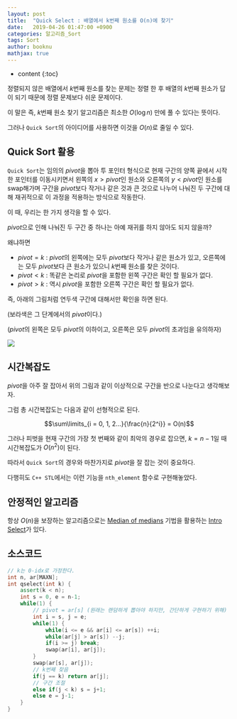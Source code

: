 ```yaml
---
layout: post
title:  "Quick Select : 배열에서 k번째 원소를 O(n)에 찾기"
date:   2019-04-26 01:47:00 +0900
categories: 알고리즘_Sort
tags: Sort
author: booknu
mathjax: true
---
```


* content
{:toc}

정렬되지 않은 배열에서 $k$번째 원소를 찾는 문제는 정렬 한 후 배열의 $k$번째 원소가 답이 되기 때문에 정렬 문제보다 쉬운 문제이다.

이 말은 즉, $k$번째 원소 찾기 알고리즘은 최소한 $O(\log{n})$ 만에 풀 수 있다는 뜻이다.

그러나 `Quick Sort`의 아이디어를 사용하면 이것을 $O(n)$로 줄일 수 있다.

## Quick Sort 활용

`Quick Sort`는 임의의 $pivot$을 뽑아 투 포인터 형식으로 현재 구간의 양쪽 끝에서 시작한 포인터를 이동시키면서 왼쪽의 $x > pivot$인 원소와 오른쪽의 $y < pivot$인 원소를 swap해가며 구간을 $pivot$보다 작거나 같은 것과 큰 것으로 나누어 나눠진 두 구간에 대해 재귀적으로 이 과정을 적용하는 방식으로 작동한다.

이 때, 우리는 한 가지 생각을 할 수 있다.

$pivot$으로 인해 나눠진 두 구간 중 하나는 아예 재귀를 하지 않아도 되지 않을까?

왜냐하면

- $pivot = k$ : $pivot$의 왼쪽에는 모두 $pivot$보다 작거나 같은 원소가 있고, 오른쪽에는 모두 $pivot$보다 큰 원소가 있으니 $k$번째 원소를 찾은 것이다. 
- $pivot < k$ : 똑같은 논리로 $pivot$을 포함한 왼쪽 구간은 확인 할 필요가 없다.
- $pivot > k$ : 역시 $pivot$을 포함한 오른쪽 구간은 확인 할 필요가 없다.

즉, 아래의 그림처럼 연두색 구간에 대해서만 확인을 하면 된다.

(보라색은 그 단계에서의 $pivot$이다.)

($pivot$의 왼쪽은 모두 $pivot$의 이하이고, 오른쪽은 모두 $pivot$의 초과임을 유의하자)

![]({{site.url}}/img/190427_QuickSelect/qselection.png)


## 시간복잡도

$pivot$을 아주 잘 잡아서 위의 그림과 같이 이상적으로 구간을 반으로 나눈다고 생각해보자.

그럼 총 시간복잡도는 다음과 같이 선형적으로 된다.

$$\sum\limits_{i = 0, 1, 2...}{\frac{n}{2^i}} = O(n)$$

그러나 피벗을 현재 구간의 가장 첫 번째와 같이 최악의 경우로 잡으면, $k=n-1$일 때 시간복잡도가 $O(n^2)$이 된다.

따라서 `Quick Sort`의 경우와 마찬가지로 $pivot$을 잘 잡는 것이 중요하다.

다행히도 `C++ STL`에서는 이런 기능을 `nth_element` 함수로 구현해놓았다.


## 안정적인 알고리즘

항상 $O(n)$을 보장하는 알고리즘으로는 [Median of medians](https://en.wikipedia.org/wiki/Median_of_medians) 기법을 활용하는 [Intro Select](https://en.wikipedia.org/wiki/Introselect)가 있다.


## 소스코드

```cpp
// k는 0-idx로 가정한다.
int n, ar[MAXN];
int qselect(int k) {
	assert(k < n);
	int s = 0, e = n-1;
	while(1) {
		// pivot = ar[s] (원래는 랜덤하게 뽑아야 하지만, 간단하게 구현하기 위해)
		int i = s, j = e;
		while(1) {
			while(i <= e && ar[i] <= ar[s]) ++i;
			while(ar[j] > ar[s]) --j;
			if(i >= j) break;
			swap(ar[i], ar[j]);
		}
		swap(ar[s], ar[j]);
		// k번째 찾음
		if(j == k) return ar[j];
		// 구간 조절
		else if(j < k) s = j+1;
		else e = j-1;
	}
}
```
